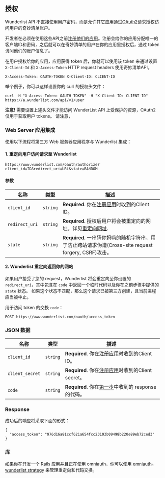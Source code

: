 ## 授权

Wunderlist API 不直接使用用户密码，而是允许其它应用通过[OAuth2](http://oauth.net/2/)请求授权访问用户的奇妙清单账户。

开发者在必须在使用这些API之前[注册他们的应用](https://developer.wunderlist.com/apps/new)。注册会给你的应用分配唯一的客户端ID和密码，之后就可以在奇妙清单的用户在你的应用里授权后，通过 token 访问他们的账户信息了。

在用户授权给你的应用，应用获得 token 后，你就可以使用该 token 来通过设置 `X-Client-Id` 和 `X-Access-Token` HTTP request headers 使用奇妙清单API。

    X-Access-Token: OAUTH-TOKEN X-Client-ID: CLIENT-ID

举个例子，你可以这样设置你的 curl 的授权头文件：

    curl -H "X-Access-Token: OAUTH-TOKEN" -H "X-Client-ID: CLIENT-ID" https://a.wunderlist.com/api/v1/user

<div class="p2 rounded border border-red bg-transparent-red">
	<strong class="bold">注意!</strong>
    需要设置上述头文件才能访问 WunderList API 上受保护的资源，OAuth2 仅用于获取用户 tokens。
    请注意，
</div>

### Web Server 应用集成

使用以下流程将第三方 Web 服务器应用程序与 Wunderlist 集成：

#### 1. 重定向用户访问请求至 Wunderlist

    https://www.wunderlist.com/oauth/authorize?client_id=ID&redirect_uri=URL&state=RANDOM

#### 参数

名称 | 类型 | 描述
-----|------|--------------
`client_id`|`string` | **Required**. 你在[注册应用](https://developer.wunderlist.com/apps/new)时收到的Client ID。
`redirect_uri`|`string` | **Required**. 授权后用户将会被重定向的网址。详见[重定向网址](#redirect-urls).
`state`|`string` | **Required**. 一串猜你妈嗨的随机字符串，用于防止跨站请求伪造(Cross-site request forgery, CSRF)攻击。

#### 2. Wunderlist 重定向返回你的网站

如果用户接受了您的 request，Wunderlist 将会重定向至你设置的 `redirect_uri`，其中包含在 `code` 中返回一个临时代码以及你在之前步骤中提供的 `state` 状态。
如果这个状态不匹配，那么这个请求已被第三方创建，且当前进程应当被中止。

用于访问 token 的交换 `code`：

    POST https://www.wunderlist.com/oauth/access_token

### JSON 数据

名称 | 类型 | 描述
-----|------|---------------
`client_id`|`string` | **Required**. 你在[注册应用](https://developer.wunderlist.com/apps/new)时收到的Client ID。
`client_secret`|`string` | **Required**. 你在[注册应用](https://developer.wunderlist.com/apps/new)时收到的Client secret。
`code`|`string` | **Required**. 你在[第一步](#1-重定向用户访问请求至-Wunderlist)中收到的 response 的代码。

### Response

成功后的响应将采取下面的形式：

    {
      "access_token": "976d16a81ccf621a654fcc23193b09498b220e89eb72ced3"
    }

### 库

如果你在开发一个 Rails 应用并且正在使用 omniauth，你可以使用 [omniauth-wunderlist strategy](https://rubygems.org/gems/omniauth-wunderlist) 来管理重定向和代码交换。
